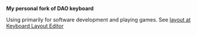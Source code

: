 **My personal fork of DAO keyboard**

Using primarily for software development and playing games.
See [layout at Keyboard Layout Editor](http://www.keyboard-layout-editor.com/#/gists/c2faf3c001810b2d18cbe5217c842b8e)

